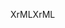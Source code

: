 <span data-ttu-id="da726-101">XrML</span><span class="sxs-lookup"><span data-stu-id="da726-101">XrML</span></span>